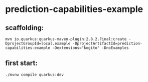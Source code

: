 # prediction-capabilities-example

## scaffolding:

```shell
mvn io.quarkus:quarkus-maven-plugin:2.8.2.Final:create -DprojectGroupId=local.example -DprojectArtifactId=prediction-capabilities-example -Dextensions="kogito" -DnoExamples
```
## first start:

```shell
./mvnw compile quarkus:dev
```
